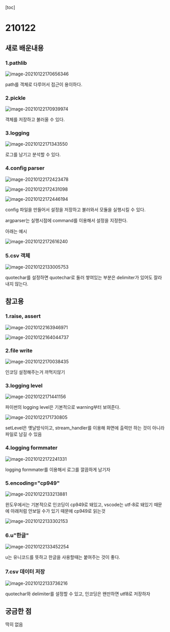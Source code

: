 [toc]

# 210122

## 새로 배운내용

### 1.pathlib

![image-20210122170656346](images/image-20210122170656346.png)

path를 객체로 다루어서 접근이 용이하다.

### 2.pickle

![image-20210122170939974](images/image-20210122170939974.png)

객체를 저장하고 불러올 수 있다.

### 3.logging

![image-20210122171343550](images/image-20210122171343550.png)

로그를 남기고 분석할 수 있다.

### 4.config parser

![image-20210122172423478](images/image-20210122172423478.png)

![image-20210122172431098](images/image-20210122172431098.png)

![image-20210122172446194](images/image-20210122172446194.png)

config 파일을 만들어서 설정을 저장하고 불러와서 모듈을 실행시킬 수 있다.

argparser는 실행시점에 command를 이용해서 설정을 지정한다.

아래는 예시

![image-20210122172616240](images/image-20210122172616240.png)

### 5.csv 객체

![image-20210122133005753](images/image-20210122133005753.png)

quotechar를 설정하면 quotechar로 둘러 쌓여있는 부분은 delimiter가 있어도 잘라내지 않는다.

## 참고용

### 1.raise, assert

![image-20210122163946971](images/image-20210122163946971.png)



![image-20210122164044737](images/image-20210122164044737.png)

### 2.file write

![image-20210122170038435](images/image-20210122170038435.png)

인코딩 설정해주는거 까먹지않기

### 3.logging level

![image-20210122171441156](images/image-20210122171441156.png)

파이썬의 logging level은 기본적으로 warning부터 보여준다.

![image-20210122171730805](images/image-20210122171730805.png)

setLevel은 옛날방식이고, stream_handler를 이용해 화면에 출력만 하는 것이 아니라 파일로 남길 수 있음

### 4.logging formmater

![image-20210122172241331](images/image-20210122172241331.png)

logging formmater를 이용해서 로그를 깔끔하게 남기자

### 5.encoding="cp949"

![image-20210122133213881](image/image-20210122133213881.png)

윈도우에서는 기본적으로 인코딩이 cp949로 돼있고, vscode는 utf-8로 돼있기 때문에 아래처럼 안보일 수가 있기 때문에 cp949로 읽는것

![image-20210122133302153](images/image-20210122133302153.png)

### 6.u"한글"

![image-20210122133452254](images/image-20210122133452254.png)

u는 유니코드를 뜻하고 한글을 사용할때는 붙여주는 것이 좋다.

### 7.csv 데이터 저장

![image-20210122133736216](images/image-20210122133736216.png)

quotechar와 delimiter를 설정할 수 있고, 인코딩은 왠만하면 utf8로 저장하자



## 궁금한 점

딱히 없음